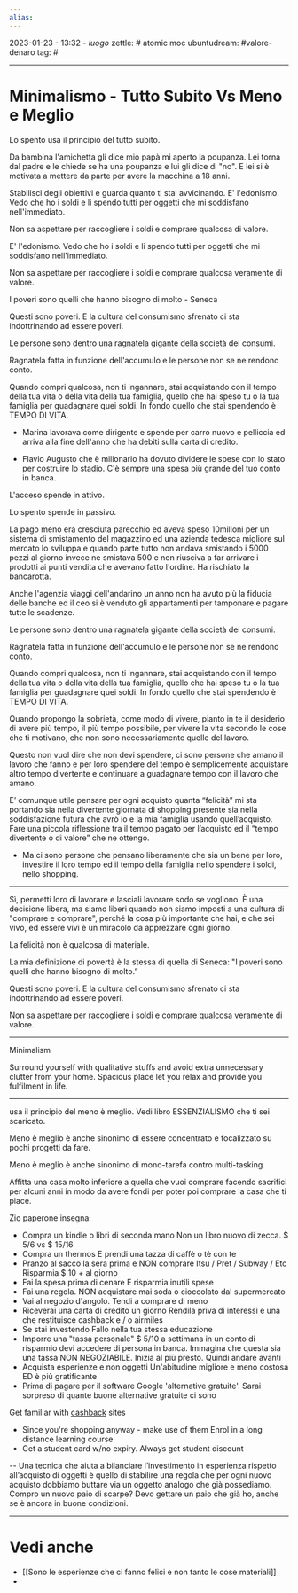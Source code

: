 ```yaml
---
alias: 
---
```

2023-01-23 - 13:32 - *luogo*
zettle: # atomic moc
ubuntudream: #valore-denaro 
tag: #

---
# Minimalismo - Tutto Subito Vs Meno e Meglio
Lo spento usa il principio del tutto subito.

Da bambina l'amichetta gli dice mio papà mi aperto la poupanza. Lei torna dal padre e le chiede se ha una poupanza e lui gli dice di "no". E lei si è motivata a mettere da parte per avere la macchina a 18 anni.

  

Stabilisci degli obiettivi e guarda quanto ti stai avvicinando. E' l'edonismo. Vedo che ho i soldi e li spendo tutti per oggetti che mi soddisfano nell'immediato. 

  

Non sa aspettare per raccogliere i soldi e comprare qualcosa di valore. 

  

E' l'edonismo. Vedo che ho i soldi e li spendo tutti per oggetti che mi soddisfano nell'immediato. 

Non sa aspettare per raccogliere i soldi e comprare qualcosa veramente di valore.

  

I poveri sono quelli che hanno bisogno di molto - Seneca

Questi sono poveri. E la cultura del consumismo sfrenato ci sta indottrinando ad essere poveri.

  

Le persone sono dentro una ragnatela gigante della società dei consumi.

Ragnatela fatta in funzione dell'accumulo e le persone non se ne rendono conto.

Quando compri qualcosa, non ti ingannare, stai acquistando con il tempo della tua vita o della vita della tua famiglia, quello che hai speso tu o la tua famiglia per guadagnare quei soldi. In fondo quello che stai spendendo è TEMPO DI VITA.

  

-   Marina lavorava come dirigente e spende per carro nuovo e pelliccia ed arriva alla fine dell'anno che ha debiti sulla carta di credito. 
    

  

-   Flavio Augusto che è milionario ha dovuto dividere le spese con lo stato per costruire lo stadio. C'è sempre una spesa più grande del tuo conto in banca. 
    

L'acceso spende in attivo. 

Lo spento spende in passivo.

  

La pago meno era cresciuta parecchio ed aveva speso 10milioni per un sistema di smistamento del magazzino ed una azienda tedesca migliore sul mercato lo sviluppa e quando parte tutto non andava smistando i 5000 pezzi al giorno invece ne smistava 500 e non riusciva a far arrivare i prodotti ai punti vendita che avevano fatto l'ordine. Ha rischiato la bancarotta.

  

Anche l'agenzia viaggi dell'andarino un anno non ha avuto più la fiducia delle banche ed il ceo si è venduto gli appartamenti per tamponare e pagare tutte le scadenze.

  

Le persone sono dentro una ragnatela gigante della società dei consumi.

Ragnatela fatta in funzione dell'accumulo e le persone non se ne rendono conto.

Quando compri qualcosa, non ti ingannare, stai acquistando con il tempo della tua vita o della vita della tua famiglia, quello che hai speso tu o la tua famiglia per guadagnare quei soldi. In fondo quello che stai spendendo è TEMPO DI VITA.

  

Quando propongo la sobrietà, come modo di vivere, pianto in te il desiderio di avere più tempo, il più tempo possibile, per vivere la vita secondo le cose che ti motivano, che non sono necessariamente quelle del lavoro.

  

Questo non vuol dire che non devi spendere, ci sono persone che amano il lavoro che fanno e per loro spendere del tempo è semplicemente acquistare altro tempo divertente e continuare a guadagnare tempo con il lavoro che amano.

  

E’ comunque utile pensare per ogni acquisto quanta “felicità” mi sta portando sia nella divertente giornata di shopping presente sia nella soddisfazione futura che avrò io e la mia famiglia usando quell’acquisto. Fare una piccola riflessione tra il tempo pagato per l’acquisto ed il “tempo divertente o di valore” che ne ottengo.

  

- Ma ci sono persone che pensano liberamente che sia un bene per loro, investire il loro tempo ed il tempo della famiglia nello spendere i soldi, nello shopping.

  

---

Sì, permetti loro di lavorare e lasciali lavorare sodo se vogliono. È una decisione libera, ma siamo liberi quando non siamo imposti a una cultura di "comprare e comprare", perché la cosa più importante che hai, e che sei vivo, ed essere vivi è un miracolo da apprezzare ogni giorno.

  

La felicità non è qualcosa di materiale.

  

La mia definizione di povertà è la stessa di quella di Seneca: "I poveri sono quelli che hanno bisogno di molto.”

Questi sono poveri. E la cultura del consumismo sfrenato ci sta indottrinando ad essere poveri.

  

Non sa aspettare per raccogliere i soldi e comprare qualcosa veramente di valore.

  

---

Minimalism 

Surround yourself with qualitative stuffs and avoid extra unnecessary clutter from your home. Spacious place let you relax and provide you fulfilment in life.

  

---

usa il principio del meno è meglio. Vedi libro ESSENZIALISMO che ti sei scaricato.

Meno è meglio è anche sinonimo di essere concentrato e focalizzato su pochi progetti da fare.

Meno è meglio è anche sinonimo di mono-tarefa contro multi-tasking

  

Affitta una casa molto inferiore a quella che vuoi comprare facendo sacrifici per alcuni anni in modo da avere fondi per poter poi comprare la casa che ti piace.  
  

Zio paperone insegna:
- Compra un kindle o libri di seconda mano
  Non un libro nuovo di zecca. $ 5/6 vs $ 15/16
- Compra un thermos 
  E prendi una tazza di caffè o tè con te
- Pranzo al sacco la sera prima e NON comprare Itsu / Pret / Subway / Etc
  Risparmia $ 10 + al giorno
- Fai la spesa prima di cenare
  E risparmia inutili spese
- Fai una regola. NON acquistare mai soda o cioccolato dal supermercato
- Vai al negozio d'angolo. Tendi a comprare di meno
- Riceverai una carta di credito un giorno
  Rendila priva di interessi e una che restituisce cashback e / o airmiles
- Se stai investendo
  Fallo nella tua stessa educazione
- Imporre una "tassa personale"
  $ 5/10 a settimana in un conto di risparmio devi accedere di persona in banca. Immagina che questa sia una tassa NON NEGOZIABILE. Inizia al più presto. Quindi andare avanti
- Acquista esperienze e non oggetti
  Un'abitudine migliore e meno costosa ED è più gratificante
- Prima di pagare per il software
  Google 'alternative gratuite'. Sarai sorpreso di quante buone alternative gratuite ci sono

Get familiar with [cashback](http://www.moneysavingexpert.com/shopping/cashback-websites) sites
-   Since you're shopping anyway - make use of them
Enrol in a long distance learning course
-   Get a student card w/no expiry. Always get student discount 

--
Una tecnica che aiuta a bilanciare l’investimento in esperienza rispetto all’acquisto di oggetti è quello di stabilire una regola che per ogni nuovo acquisto dobbiamo buttare via un oggetto analogo che già possediamo. Compro un nuovo paio di scarpe? Devo gettare un paio che già ho, anche se è ancora in buone condizioni.



---
# Vedi anche
-  [[Sono le esperienze che ci fanno felici e non tanto le cose materiali]]
- 